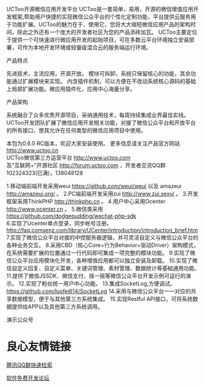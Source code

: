 UCToo开源微信应用开发平台
UCToo是一套简单，易用，开源的微信增值应用开发框架,帮助用户快捷的实现微信公众平台的个性化定制功能，平台提供云服务用于功能扩展。UCToo的魅力在于，使用它，您将大大缩短微信应用产品的架构时间，除此之外还有一个庞大的开发者社区为您的产品添砖加瓦。
UCToo主要定位于提供一个可快速进行微应用开发的起始项目，可在多数云平台环境独立安装部署，可作为本地开发环境或轻量级混合云的服务端运行环境。

产品特点

先进技术，主流应用，开源开放。
模块可拆卸，系统只保留核心的功能，其余功能通过扩展模块来实现。
内含插件机制，可以方便在不改动系统核心源码的基础上局部扩展功能。微应用插件化，应用中心海量分享。

产品架构

系统融合了众多优秀开源项目，采纳通用技术，每周持续集成业界最佳实线。UCToo开发团队扩展了微信应用开发相关功能，对接了微信公众平台和开放平台的所有接口，使其允许在任何类型的微信应用项目中使用。

本包为0.6.0 RC版本，欢迎大家安装使用。 
更多信息请关注产品官方网站 http://www.uctoo.cn  
UCToo微信第三方运营平台 http://www.uctoo.com  
及"互联网+"开源社区 http://forum.uctoo.com ，开发者交流QQ群102324323(已满)，138048128 

1.移动端前端开发采用weui https://github.com/weui/weui 以及 amazeui http://amazeui.org/ 。 
2.PC端前端开发采用zui http://www.zui.sexy/ 。 
3.开发框架采用ThinkPHP http://thinkphp.cn 。 
4.用户中心采用Ocenter http://www.ocenter.cn 。 
5.微信类采用 https://github.com/dodgepudding/wechat-php-sdk  
6.实现了Ucenter单点登录，同步帐号注册。 http://faq.comsenz.com/library/UCenter/introduction/introduction_brief.htm  
7.实现了微信公众平台对接的中控服务器逻辑，并可灵活自定义与微信公众平台的各种业务交互。 
8.采用CBD（核心Core+行为Behavior+驱动Driver）架构模式，在系统需要扩展的位置通过一行代码即可集成一项完整的模块功能。 
9.实现了微信公众平台应用模块化开发，各种增值应用都可以独立安装及卸载。 
10.实现了微信自定义回复、自定义菜单、关键词管理、素材管理、数据统计等基础通用功能。 
11.提供了微信JSSDK、微信支付、摇一摇等微信公众平台开发示例可运行的演示。 
12.实现了粉丝统一用户中心功能。 
13.集成SocketLog,方便调试。https://github.com/luofei614/SocketLog 
14.采用与微信公众平台一一对应的共享数据模型，便于与其他第三方系统集成。 
15.实现Restful API接口，可将系统数据提供给APP以及其他第三方系统调用。 

演示公众号
 

 # 良心友情链接

[腾讯QQ群快速检索](http://u.720life.cn/s/8cf73f7c)

[软件免费开发论坛](http://u.720life.cn/s/bbb01dc0)